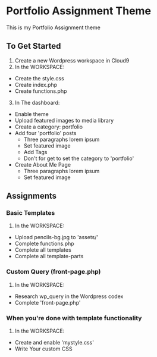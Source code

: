 # Portfolio Assignment Theme
This is my Portfolio Assignment theme

## To Get Started
1. Create a new Wordpress workspace in Cloud9
2. In the WORKSPACE:
  * Create the style.css
  * Create index.php
  * Create functions.php
3. In The dashboard:
  * Enable theme
  * Upload featured images to media library
  * Create a category: portfolio
  * Add four 'portfolio' posts
    * Three paragraphs lorem ipsum
    * Set featured image
    * Add Tags
    * Don't for get to set the category to 'portfolio'
  * Create About Me Page
    * Three paragraphs lorem ipsum
    * Set featured image

## Assignments

### Basic Templates
1. In the WORKSPACE:
  * Upload pencils-bg.jpg to 'assets/'
  * Complete functions.php
  * Complete all templates
  * Complete all template-parts

### Custom Query (front-page.php)
1. In the WORKSPACE:
  * Research wp_query in the Wordpress codex
  * Complete 'front-page.php'

### When you're done with template functionality
1. In the WORKSPACE:
  * Create and enable 'mystyle.css'
  * Write Your custom CSS